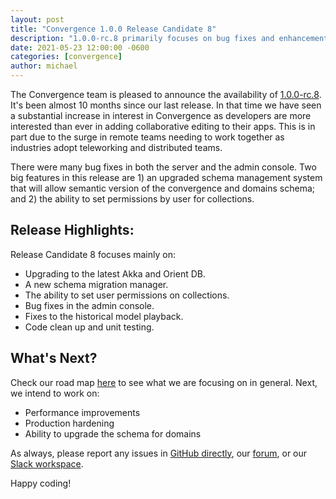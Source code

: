 ```yaml
---
layout: post
title: "Convergence 1.0.0 Release Candidate 8"
description: "1.0.0-rc.8 primarily focuses on bug fixes and enhancements based on community feedback."
date: 2021-05-23 12:00:00 -0600
categories: [convergence]
author: michael
---
```

The Convergence team is pleased to announce the availability of [1.0.0-rc.8](https://github.com/convergencelabs/convergence-project/wiki/CHANGELOG#100-rc8-may-23-2021). It's been almost 10 months since our last release. In that time we have seen a substantial increase in interest in Convergence as developers are more interested than ever in adding collaborative editing to their apps. This is in part due to the surge in remote teams needing to work together as industries adopt teleworking and distributed teams.

There were many bug fixes in both the server and the admin console. Two big features in this release are 1) an upgraded schema management system that will allow semantic version of the convergence and domains schema; and 2) the ability to set permissions by user for collections.

## Release Highlights:
Release Candidate 8 focuses mainly on:

* Upgrading to the latest Akka and Orient DB.
* A new schema migration manager.
* The ability to set user permissions on collections.
* Bug fixes in the admin console.
* Fixes to the historical model playback.
* Code clean up and unit testing.


## What's Next?
Check our road map [here](https://github.com/convergencelabs/convergence-project/wiki/Convergence-Road-Map) to see what we are focusing on in general.  Next, we intend to work on:

* Performance improvements
* Production hardening
* Ability to upgrade the schema for domains

As always, please report any issues in [GitHub directly](https://github.com/convergencelabs/convergence-project/issues), our [forum](https://forum.convergence.io), or our [Slack workspace](https://slack.convergence.io).

Happy coding!
